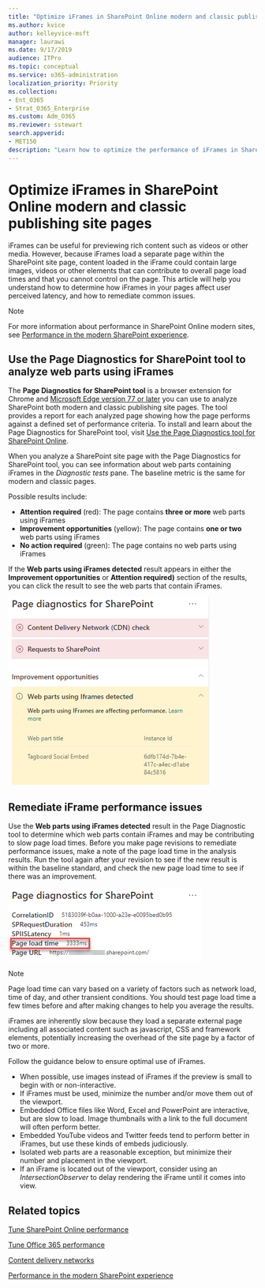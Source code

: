 ```yaml
---
title: "Optimize iFrames in SharePoint Online modern and classic publishing site pages"
ms.author: kvice
author: kelleyvice-msft
manager: laurawi
ms.date: 9/17/2019
audience: ITPro
ms.topic: conceptual
ms.service: o365-administration
localization_priority: Priority
ms.collection: 
- Ent_O365
- Strat_O365_Enterprise
ms.custom: Adm_O365
ms.reviewer: sstewart
search.appverid:
- MET150
description: "Learn how to optimize the performance of iFrames in SharePoint Online modern and classic publishing site pages."
---
```


# Optimize iFrames in SharePoint Online modern and classic publishing site pages

iFrames can be useful for previewing rich content such as videos or other media. However, because iFrames load a separate page within the SharePoint site page, content loaded in the iFrame could contain large images, videos or other elements that can contribute to overall page load times and that you cannot control on the page. This article will help you understand how to determine how iFrames in your pages affect user perceived latency, and how to remediate common issues.

>[!NOTE]
>For more information about performance in SharePoint Online modern sites, see [Performance in the modern SharePoint experience](https://docs.microsoft.com/en-us/sharepoint/modern-experience-performance).

## Use the Page Diagnostics for SharePoint tool to analyze web parts using iFrames

The **Page Diagnostics for SharePoint tool** is a browser extension for Chrome and [Microsoft Edge version 77 or later](https://www.microsoftedgeinsider.com/en-us/download?form=MI13E8&OCID=MI13E8) you can use to analyze SharePoint both modern and classic publishing site pages. The tool provides a report for each analyzed page showing how the page performs against a defined set of performance criteria. To install and learn about the Page Diagnostics for SharePoint tool, visit [Use the Page Diagnostics tool for SharePoint Online](page-diagnostics-for-spo.md).

When you analyze a SharePoint site page with the Page Diagnostics for SharePoint tool, you can see information about web parts containing iFrames in the _Diagnostic tests_ pane. The baseline metric is the same for modern and classic pages.

Possible results include:

- **Attention required** (red): The page contains **three or more** web parts using iFrames
- **Improvement opportunities** (yellow): The page contains **one or two** web parts using iFrames
- **No action required** (green): The page contains no web parts using iFrames

If the **Web parts using iFrames detected** result appears in either the **Improvement opportunities** or **Attention required)** section of the results, you can click the result to see the web parts that contain iFrames.

![Page Diagnostics tool results](media/modern-portal-optimization/pagediag-iframe-yellow.png)

## Remediate iFrame performance issues

Use the **Web parts using iFrames detected** result in the Page Diagnostic tool to determine which web parts contain iFrames and may be contributing to slow page load times. Before you make page revisions to remediate performance issues, make a note of the page load time in the analysis results. Run the tool again after your revision to see if the new result is within the baseline standard, and check the new page load time to see if there was an improvement.

![Page load time results](media/modern-portal-optimization/pagediag-page-load-time.png)

>[!NOTE]
>Page load time can vary based on a variety of factors such as network load, time of day, and other transient conditions. You should test page load time a few times before and after making changes to help you average the results.

iFrames are inherently slow because they load a separate external page including all associated content such as javascript, CSS and framework elements, potentially increasing the overhead of the site page by a factor of two or more.

Follow the guidance below to ensure optimal use of iFrames.

- When possible, use images instead of iFrames if the preview is small to begin with or non-interactive.
- If iFrames must be used, minimize the number and/or move them out of the viewport.
- Embedded Office files like Word, Excel and PowerPoint are interactive, but are slow to load. Image thumbnails with a link to the full document will often perform better.
- Embedded YouTube videos and Twitter feeds tend to perform better in iFrames, but use these kinds of embeds judiciously.
- Isolated web parts are a reasonable exception, but minimize their number and placement in the viewport.
- If an iFrame is located out of the viewport, consider using an _IntersectionObserver_ to delay rendering the iFrame until it comes into view.

## Related topics

[Tune SharePoint Online performance](tune-sharepoint-online-performance.md)

[Tune Office 365 performance](tune-office-365-performance.md)

[Content delivery networks](content-delivery-networks.md)

[Performance in the modern SharePoint experience](https://docs.microsoft.com/en-us/sharepoint/modern-experience-performance.md)
